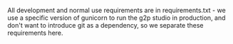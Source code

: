 All development and normal use requirements are in requirements.txt - we use a specific version of gunicorn to run the g2p studio in production, and don't want to introduce git as a dependency, so we separate these requirements here.